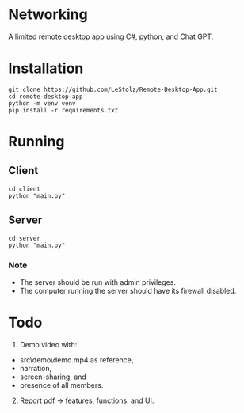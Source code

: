 # Networking

A limited remote desktop app using C#, python, and Chat GPT.

# Installation

```console
git clone https://github.com/LeStolz/Remote-Desktop-App.git
cd remote-desktop-app
python -m venv venv
pip install -r requirements.txt
```

# Running

## Client

```console
cd client
python "main.py"
```

## Server

```console
cd server
python "main.py"
```

### Note

- The server should be run with admin privileges.
- The computer running the server should have its firewall disabled.

# Todo

1. Demo video with:

- src\demo\demo.mp4 as reference,
- narration,
- screen-sharing, and
- presence of all members.

2. Report pdf -> features, functions, and UI.
